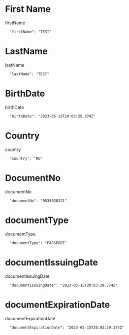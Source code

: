 # First Name

firstName

```
  "firstName": "TEST"
```

# LastName

lastName

```
  "lastName": "TEST"
```

# BirthDate

birthDate

```
  "birthDate": "2023-05-15T20:03:29.374Z"
```

# Country

country

```
  "country": "RU"
```

# DocumentNo

documentNo

```
  "documentNo": "0535028121"
```

# documentType

documentType

```
  "documentType": "PASSPORT"
```


# documentIssuingDate

documentIssuingDate

```
  "documentIssuingDate": "2023-05-15T20:03:29.374Z"
```


# documentExpirationDate

documentExpirationDate

```
  "documentExpirationDate": "2023-05-15T20:03:29.374Z"
```
